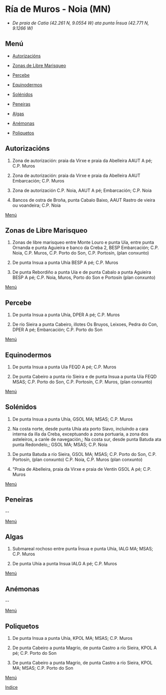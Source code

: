 
# Ría de Muros - Noia (MN)

* _De praia de Catia (42.261 N, 9.0554 W) ata punta Ínsua (42.771 N, 9.1266 W)_

## Menú


* [Autorizacións](#Autorizacións)

* [Zonas de Libre Marisqueo](#Zonas_de_Libre_Marisqueo)

* [Percebe](#Percebe)

* [Equinodermos](#Equinodermos)

* [Solénidos](#Solénidos)

* [Peneiras](#Peneiras)

* [Algas](#Algas)

* [Anémonas](#Anémonas)

* [Poliquetos](#Poliquetos)



## Autorizacións


1. Zona de autorización: praia da Virxe e praia da Abelleira AAUT A pé; C.P. Muros

1. Zona de autorización: praia da Virxe e praia da Abelleira AAUT Embarcación; C.P. Muros

1. Zona de autorización C.P. Noia, AAUT A pé; Embarcación; C.P. Noia

1. Bancos de ostra de Broña, punta Cabalo Baixo, AAUT Rastro de vieira ou voandeira; C.P. Noia

[Menú](#Menú)


## Zonas de Libre Marisqueo


1. Zonas de libre marisqueo entre Monte Louro e punta Uía, entre punta Ornanda e punta Aguieira e banco da Creba 2, BESP Embarcación; C.P. Noia, C.P. Muros, C.P. Porto do Son, C.P. Portosín, (plan conxunto)

1. De punta Insua a punta Uhía BESP A pé; C.P. Muros

1. De punta Rebordiño a punta Uía e de punta Cabalo a punta Aguieira BESP A pé; C.P. Noia, Muros, Porto do Son e Portosín (plan conxunto)

[Menú](#Menú)


## Percebe


1. De punta Insua a punta Uhía, DPER A pé; C.P. Muros

1. De río Sieira a punta Cabeiro, illotes Os Bruyos, Leixoes, Pedra do Con, DPER A pé; Embarcación; C.P. Porto do Son

[Menú](#Menú)


## Equinodermos


1. De punta Insua a punta Uía FEQD A pé; C.P. Muros

1. De punta Cabeiro a punta río Sieira e de punta Insua a punta Uía FEQD MSAS; C.P. Porto do Son, C.P. Portosín, C.P. Muros, (plan conxunto)

[Menú](#Menú)


## Solénidos


1. De punta Insua a punta Uhía, GSOL MA; MSAS; C.P. Muros

1. Na costa norte, desde punta Uhía ata porto Siavo, incluíndo a cara interna da illa da Creba, exceptuando a zona portuaria, a zona dos asteleiros, a canle de navegación,; Na costa sur, desde punta Batuda ata punta Redondelo,; GSOL MA; MSAS; C.P. Noia

1. De punta Batuda a río Sieira, GSOL MA; MSAS; C.P. Porto do Son, C.P. Portosín, (plan conxunto)  C.P. Noia, C.P. Muros (plan conxunto)

1. "Praia de Abelleira, praia da Virxe e praia de Ventín GSOL A pé; C.P. Muros

[Menú](#Menú)


## Peneiras


 --

[Menú](#Menú)


## Algas


1. Submareal rochoso entre punta Ínsua e punta Uhía, IALG MA; MSAS; C.P. Muros

1. De punta Uhía a punta Insua IALG A pé; C.P. Muros

[Menú](#Menú)


## Anémonas


 --

[Menú](#Menú)


## Poliquetos


1. De punta Insua a punta Uhía, KPOL MA; MSAS; C.P. Muros

1. De punta Cabeiro a punta Magrío, de punta Castro a río Sieira, KPOL A pé; C.P. Porto do Son

1. De punta Cabeiro a punta Magrío, de punta Castro a río Sieira, KPOL MA; MSAS; C.P. Porto do Son

[Menú](#Menú)



[Indice](indicesZonasProduccion.md)




 [Sigremar]: https://goo.gl/glKrkM
 [plans anuais de explotación]: http://goo.gl/4k6J1

